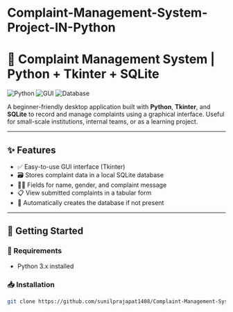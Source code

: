 # Complaint-Management-System-Project-IN-Python


# 📝 Complaint Management System | Python + Tkinter + SQLite

![Python](https://img.shields.io/badge/Python-3.x-blue.svg)
![GUI](https://img.shields.io/badge/GUI-Tkinter-orange.svg)
![Database](https://img.shields.io/badge/Database-SQLite-green.svg)

A beginner-friendly desktop application built with **Python**, **Tkinter**, and **SQLite** to record and manage complaints using a graphical interface. Useful for small-scale institutions, internal teams, or as a learning project.

---

## ✨ Features

- ✅ Easy-to-use GUI interface (Tkinter)
- 🗃️ Stores complaint data in a local SQLite database
- 🧑‍💻 Fields for name, gender, and complaint message
- 📋 View submitted complaints in a tabular form
- 💾 Automatically creates the database if not present

---


## 🚀 Getting Started

### 🔧 Requirements

- Python 3.x installed

### 📥 Installation

```bash
git clone https://github.com/sunilprajapat1408/Complaint-Management-System-Project-IN-Python

